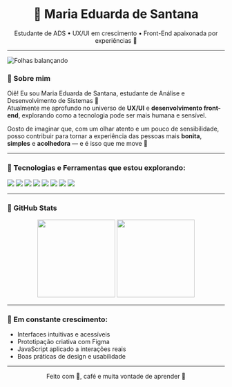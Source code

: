 
<h1 align="center">🌱 Maria Eduarda de Santana</h1>

<p align="center">
Estudante de ADS • UX/UI em crescimento • Front-End apaixonada por experiências 🌿
</p>

---
![Folhas balançando](https://i.gifer.com/ATEd.gif)


### 🌿 Sobre mim

Oiê! Eu sou Maria Eduarda de Santana, estudante de Análise e Desenvolvimento de Sistemas 🌱  
Atualmente me aprofundo no universo de **UX/UI** e **desenvolvimento front-end**, explorando como a tecnologia pode ser mais humana e sensível.

Gosto de imaginar que, com um olhar atento e um pouco de sensibilidade, posso contribuir para tornar a experiência das pessoas mais **bonita**, **simples** e **acolhedora** — e é isso que me move 🌼

---

### 🍃 Tecnologias e Ferramentas que estou explorando:

<img src="https://img.shields.io/badge/Java-fff?style=for-the-badge&logo=openjdk&logoColor=007396"/> <img src="https://img.shields.io/badge/HTML5-fff?style=for-the-badge&logo=html5&logoColor=E34F26"/> <img src="https://img.shields.io/badge/CSS3-fff?style=for-the-badge&logo=css3&logoColor=1572B6"/> <img src="https://img.shields.io/badge/JavaScript-fff?style=for-the-badge&logo=javascript&logoColor=F7DF1E"/> <img src="https://img.shields.io/badge/Figma-fff?style=for-the-badge&logo=figma&logoColor=F24E1E"/> <img src="https://img.shields.io/badge/Photoshop-fff?style=for-the-badge&logo=adobephotoshop&logoColor=31A8FF"/> <img src="https://img.shields.io/badge/Illustrator-fff?style=for-the-badge&logo=adobeillustrator&logoColor=FF9A00"/> <img src="https://img.shields.io/badge/CorelDRAW-fff?style=for-the-badge&logo=coreldraw&logoColor=00B140"/>

---

### 🌿 GitHub Stats

<div align="center">
  <img height="180em" src="https://github-readme-stats.vercel.app/api?username=eduard4-sant&show_icons=true&theme=graywhite&hide_border=true&icon_color=6caa64&title_color=6caa64" />
  <img height="180em" src="https://github-readme-stats.vercel.app/api/top-langs/?username=eduard4-sant&layout=compact&theme=graywhite&hide_border=true&title_color=6caa64"/>
</div>

---

### 🍃 Em constante crescimento:
- Interfaces intuitivas e acessíveis
- Prototipação criativa com Figma
- JavaScript aplicado a interações reais
- Boas práticas de design e usabilidade

---

<div align="center">
Feito com 💚, café e muita vontade de aprender 🌱
</div>
